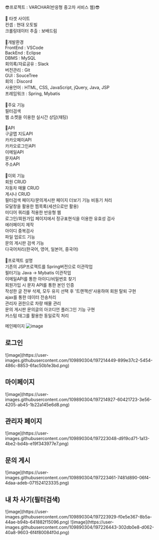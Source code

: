 😎프로젝트 : VARCHAR(반응형 중고차 서비스 웹)😎<br/>
<br/>
💠 타겟 사이트<br/>
컨셉 : 현대 오토빌<br/>
크롤링데이터 추출 : 보배드림<br/>
<br/>
💠개발환경<br/>
FrontEnd : VSCode<br/>
BackEnd : Eclipse<br/>
DBMS : MySQL<br/>
회의록/자료공유 : Slack<br/>
버전관리 : Git<br/>
GUI : SouceTree<br/>
회의 : Discord<br/>
사용언어 : HTML, CSS, JavaScript, jQuery, Java, JSP<br/>
프레임워크 : Spring, Mybatis<br/>
<br/>
💠주요 기능<br/>
필터검색<br/>
웹 소켓을 이용한 실시간 상담(채팅)<br/>
<br/>
💠API<br/>
구글맵 지도API<br/>
카카오페이API<br/>
카카오로그인API<br/>
이메일API<br/>
문자API<br/>
주소API<br/>
<br/>
💠이외 기능<br/>
회원 CRUD<br/>
자동차 매물 CRUD<br/>
게시나 CRUD<br/>
필터검색 페이지/문의게시판 페이지 더보기 기능 비동기 처리<br/>
모달창을 활용한 찜목록(세션으로만 활용)<br/>
미디어 쿼리를 적용한 반응형 웹<br/>
로그인/회원가입 페이지에서 정규표현식을 이용한 유효성 검사<br/>
에러페이지 제작<br/>
아이디 중복검사<br/>
파일 업로드 기능<br/>
문의 게시판 검색 기능<br/>
다국어처리(한국어, 영어, 일본어, 중국어)<br/>
<br/>
💠프로젝트 설명<br/>
기존의 JSP프로젝트를 Spring버전으로 이관작업<br/>
필터기능 Java → Mybatis 이관작업<br/>
이메일API를 통한 아이디/비밀번호 찾기<br/>
회원가입 시 문자 API를 통한 본인 인증<br/>
작성한 글 전부 삭제, 모두 유지 선택 후 '트랜잭션'사용하여 회원 탈퇴 구현<br/>
ajax를 통한 데이터 전송처리<br/>
관리자 권한으로 차량 매물 관리<br/>
문의 게시판 문의글의 아코디언 플러그인 기능 구현<br/>
커스텀 태그를 활용한 동일로직 처리<br/>

메인페이지
![image](https://user-images.githubusercontent.com/109890304/197214050-1a724192-4013-4c84-9071-b41996958c5c.png)
<h2>로그인</h2>
![image](https://user-images.githubusercontent.com/109890304/197214449-899e37c2-5454-486c-8853-6fac50b1e3bd.png)
<h2>마이페이지</h2>
![image](https://user-images.githubusercontent.com/109890304/197214927-60421723-3e56-4205-ab45-1b22a145e6d8.png)
<h2>관리자 페이지</h2>
![image](https://user-images.githubusercontent.com/109890304/197223048-d919cd71-1a13-4be2-bd4b-e19f343977e7.png)
<h2>문의 게시</h2>
![image](https://user-images.githubusercontent.com/109890304/197223461-7481d890-06f4-4daa-adeb-071524123335.png)
<h2>내 차 사기(필터검색)</h2>
![image](https://user-images.githubusercontent.com/109890304/197223929-f0e5e367-8b5a-44ae-b94b-641882f15096.png)
![image](https://user-images.githubusercontent.com/109890304/197226443-302db0e8-d062-40a8-9603-6f4f80084f0d.png)

